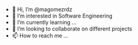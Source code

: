- 👋 Hi, I’m @magomezrdz
- 👀 I’m interested in Software Engineering
- 🌱 I’m currently learning ...
- 💞️ I’m looking to collaborate on different projects
- 📫 How to reach me ...

<!---
magomezrdz/magomezrdz is a ✨ special ✨ repository because its `README.md` (this file) appears on your GitHub profile.
You can click the Preview link to take a look at your changes.
--->
